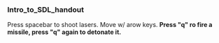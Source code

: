 ### Intro_to_SDL_handout
Press spacebar to shoot lasers.
Move w/ arow keys.
**Press "q" ro fire a missile, press "q" again to detonate it.**
